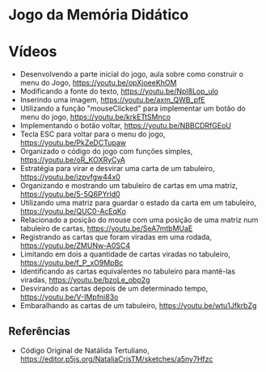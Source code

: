 # Jogo da Memória Didático

# Vídeos 
* Desenvolvendo a parte inicial do jogo, aula sobre como construir o menu do Jogo, https://youtu.be/opXjoeeKhOM
* Modificando a fonte do texto, https://youtu.be/Npl8Lop_ulo
* Inserindo uma imagem, https://youtu.be/axm_QWB_pfE 
* Utilizando a função "mouseClicked" para implementar um botão do menu do jogo, https://youtu.be/krkETtSMnco
* Implementando o botão voltar, https://youtu.be/NBBCDRfGEoU 
* Tecla ESC para voltar para o menu do jogo, https://youtu.be/PkZeDCTupaw
* Organizado o código do jogo com funções simples, https://youtu.be/oR_KOXRyCyA
* Estratégia para virar e desvirar uma carta de um tabuleiro, https://youtu.be/izpvfgw44x0
* Organizando e mostrando um tabuleiro de cartas em uma matriz, https://youtu.be/5-5Q6PYrld0
* Utilizando uma matriz para guardar o estado da carta em um tabuleiro, https://youtu.be/QUC0-AcEqKo 
* Relacionado a posição do mouse com uma posição de uma matriz num tabuleiro de cartas, https://youtu.be/SeA7mtbMUaE
* Registrando as cartas que foram viradas em uma rodada, https://youtu.be/ZMUNw-A0SC4
* Limitando em dois a quantidade de cartas viradas no tabuleiro, https://youtu.be/f_P_xO9MpBc
* Identificando as cartas equivalentes no tabuleiro para mantê-las viradas, https://youtu.be/bzoLe_obp2g
* Desvirando as cartas depois de um determinado tempo, https://youtu.be/V-IMpfni83o
* Embaralhando as cartas de um tabuleiro, https://youtu.be/wtu1JfkrbZg 


## Referências 

* Código Original de Natálida Tertuliano, https://editor.p5js.org/NataliaCrisTM/sketches/a5ny7Hfzc  
